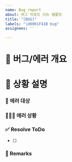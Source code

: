 ```yaml
---
name: Bug report
about: 버그 리포트 이슈 템플릿
title: "[BUG]"
labels: "\U0001F41B bug"
assignees: ''

---
```


# 🐛 버그/에러 개요
<!-- 간단하게 한줄로 어떤 버그/에러인지 요약해서 적습니다 -->

# 📝 상황 설명
### 📍  에러 대상
<!-- 에러가 어디서 났는지 적기 -->

### 🕵🏻‍♀️   에러 상황
<!-- 에러가 어떻게 나고 있는지 상세하게 적기 (사진 있으면 첨부) -->

### ✅ Resolve ToDo
<!-- 에러/버그 수정 항목 나열하기 (PR할 때에는 모두 체크되어야함) -->
- [ ]  

### 💬 Remarks
<!-- 이슈 해결에 있어 비고사항이 있었다면 적기 -->
